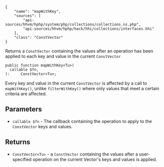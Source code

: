 ``` yamlmeta
{
    "name": "mapWithKey",
    "sources": [
        "api-sources/hhvm/hphp/system/php/collections/collections.ns.php",
        "api-sources/hhvm/hphp/hack/hhi/collections/interfaces.hhi"
    ],
    "class": "ConstVector"
}
```




Returns a ` ConstVector ` containing the values after an operation has been
applied to each key and value in the current `` ConstVector ``




``` Hack
public function mapWithKey<Tu>(
  callable $fn,
):     ConstVector<Tu>;
```




Every key and value in the current ` ConstVector ` is affected by a call to
`` mapWithKey() ``, unlike ``` filterWithKey() ``` where only values that meet a
certain criteria are affected.




## Parameters




+ ` callable $fn ` - The callback containing the operation to apply to the
  `` ConstVector `` keys and values.




## Returns




* ` ConstVector<Tu> ` - a `` ConstVector `` containing the values after a user-specified
  operation on the current Vector's keys and values is applied.
<!-- HHAPIDOC -->
